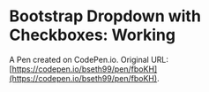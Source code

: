 # Bootstrap Dropdown with Checkboxes: Working

A Pen created on CodePen.io. Original URL: [https://codepen.io/bseth99/pen/fboKH](https://codepen.io/bseth99/pen/fboKH).



